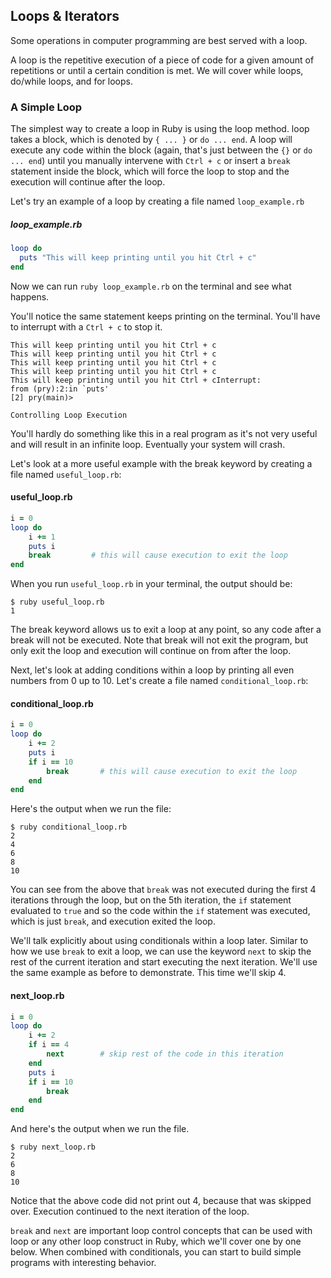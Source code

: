 ## Loops & Iterators

Some operations in computer programming are best served with a loop.

A loop is the repetitive execution of a piece of code for a given amount of repetitions or until a certain condition is met. We will cover while loops, do/while loops, and for loops.

### A Simple Loop

The simplest way to create a loop in Ruby is using the loop method. loop takes a block, which is denoted by `{ ... }` or `do ... end`. A loop will execute any code within the block (again, that's just between the `{}` or `do ... end`) until you manually intervene with `Ctrl + c` or insert a `break` statement inside the block, which will force the loop to stop and the execution will continue after the loop.

Let's try an example of a loop by creating a file named `loop_example.rb`

##### loop_example.rb

```ruby
loop do
  puts "This will keep printing until you hit Ctrl + c"
end
```

Now we can run `ruby loop_example.rb` on the terminal and see what happens.

You'll notice the same statement keeps printing on the terminal. You'll have to interrupt with a `Ctrl + c` to stop it.

```shell
This will keep printing until you hit Ctrl + c
This will keep printing until you hit Ctrl + c
This will keep printing until you hit Ctrl + c
This will keep printing until you hit Ctrl + c
This will keep printing until you hit Ctrl + cInterrupt:
from (pry):2:in `puts'
[2] pry(main)>

Controlling Loop Execution
```

You'll hardly do something like this in a real program as it's not very useful and will result in an infinite loop. Eventually your system will crash.

Let's look at a more useful example with the break keyword by creating a file named `useful_loop.rb`:

#### useful_loop.rb

```ruby
i = 0
loop do
	i += 1
    puts i
    break         # this will cause execution to exit the loop
end
```

When you run `useful_loop.rb` in your terminal, the output should be:

```shell
$ ruby useful_loop.rb
1
```

The break keyword allows us to exit a loop at any point, so any code after a break will not be executed. Note that break will not exit the program, but only exit the loop and execution will continue on from after the loop.

Next, let's look at adding conditions within a loop by printing all even numbers from 0 up to 10. Let's create a file named `conditional_loop.rb`:

#### conditional_loop.rb

```ruby
i = 0
loop do
	i += 2
	puts i
	if i == 10
    	break       # this will cause execution to exit the loop
    end
end
```

Here's the output when we run the file:

```shell
$ ruby conditional_loop.rb
2
4
6
8
10
```

You can see from the above that `break` was not executed during the first 4 iterations through the loop, but on the 5th iteration, the `if` statement evaluated to `true` and so the code within the `if` statement was executed, which is just `break`, and execution exited the loop.

We'll talk explicitly about using conditionals within a loop later. Similar to how we use `break` to exit a loop, we can use the keyword `next` to skip the rest of the current iteration and start executing the next iteration. We'll use the same example as before to demonstrate. This time we'll skip 4.

#### next_loop.rb

```ruby
i = 0
loop do
	i += 2
	if i == 4
    	next        # skip rest of the code in this iteration
  	end
  	puts i
  	if i == 10
    	break
  	end
end
```

And here's the output when we run the file.

```shell
$ ruby next_loop.rb
2
6
8
10
```

Notice that the above code did not print out 4, because that was skipped over. Execution continued to the next iteration of the loop.

`break` and `next` are important loop control concepts that can be used with loop or any other loop construct in Ruby, which we'll cover one by one below. When combined with conditionals, you can start to build simple programs with interesting behavior.
